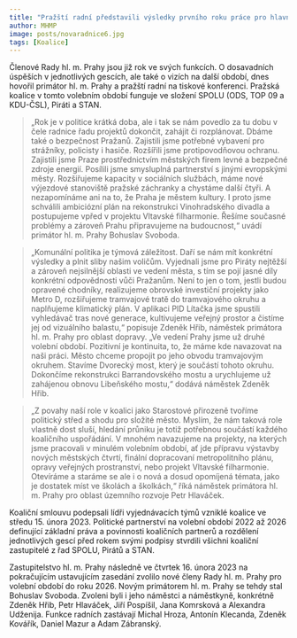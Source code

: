 ```yaml
---
title: "Pražští radní představili výsledky prvního roku práce pro hlavní město"
author: MHMP
image: posts/novaradnice6.jpg
tags: [Koalice]
---
```

 
Členové Rady hl. m. Prahy jsou již rok ve svých funkcích. O dosavadních úspěších v jednotlivých gescích, ale také o vizích na další období, dnes hovořil primátor hl. m. Prahy a pražští radní na tiskové konferenci. Pražská koalice v tomto volebním období funguje ve složení SPOLU (ODS, TOP 09 a KDU-ČSL), Piráti a STAN.

> „Rok je v politice krátká doba, ale i tak se nám povedlo za tu dobu v čele radnice řadu projektů dokončit, zahájit či rozplánovat. Dbáme také o bezpečnost Pražanů. Zajistili jsme potřebné vybavení pro strážníky, policisty i hasiče. Rozšířili jsme protipovodňovou ochranu. Zajistili jsme Praze prostřednictvím městských firem levné a bezpečné zdroje energií. Posílili jsme smysluplná partnerství s jinými evropskými městy. Rozšiřujeme kapacity v sociálních službách, máme nové výjezdové stanoviště pražské záchranky a chystáme další čtyři. A nezapomínáme ani na to, že Praha je městem kultury. I proto jsme schválili ambiciózní plán na rekonstrukci Vinohradského divadla a postupujeme vpřed v projektu Vltavské filharmonie. Řešíme současné problémy a zároveň Prahu připravujeme na budoucnost,“ uvádí primátor hl. m. Prahy Bohuslav Svoboda.

> „Komunální politika je týmová záležitost. Daří se nám mít konkrétní výsledky a plnit sliby našim voličům. Vyjednali jsme pro Piráty nejtěžší a zároveň nejsilnější oblasti ve vedení města, s tím se pojí jasné díly konkrétní odpovědnosti vůči Pražanům. Není to jen o tom, jestli budou opravené chodníky, realizujeme obrovské investiční projekty jako Metro D, rozšiřujeme tramvajové tratě do tramvajového okruhu a naplňujeme klimatický plán. V aplikaci PID Lítačka jsme spustili vyhledávač tras nové generace, kultivujeme veřejný prostor a čistíme jej od vizuálního balastu,“ popisuje Zdeněk Hřib, náměstek primátora hl. m. Prahy pro oblast dopravy. „Ve vedení Prahy jsme už druhé volební období. Pozitivní je kontinuita, to, že máme kde navazovat na naši práci. Město chceme propojit po jeho obvodu tramvajovým okruhem. Stavíme Dvorecký most, který je součástí tohoto okruhu. Dokončíme rekonstrukci Barrandovského mostu a urychlujeme už zahájenou obnovu Libeňského mostu,“ dodává náměstek Zdeněk Hřib.

> „Z povahy naší role v koalici jako Starostové přirozeně tvoříme politický střed a shodu pro složité město. Myslím, že nám taková role vlastně dost sluší, hledání průniku je totiž potřebnou součástí každého koaličního uspořádání. V mnohém navazujeme na projekty, na kterých jsme pracovali v minulém volebním období, ať jde přípravu výstavby nových městských čtvrtí, finální dopracovaní metropolitního plánu, opravy veřejných prostranství, nebo projekt Vltavské filharmonie. Otevíráme a staráme se ale i o nová a dosud opomíjená témata, jako je dostatek míst ve školách a školkách,“ říká náměstek primátora hl. m. Prahy pro oblast územního rozvoje Petr Hlaváček.

Koaliční smlouvu podepsali lídři vyjednávacích týmů vzniklé koalice ve středu 15. února 2023. Politické partnerství na volební období 2022 až 2026 definující základní práva a povinnosti koaličních partnerů a rozdělení jednotlivých gescí před rokem svými podpisy stvrdili všichni koaliční zastupitelé z řad SPOLU, Pirátů a STAN.

Zastupitelstvo hl. m. Prahy následně ve čtvrtek 16. února 2023 na pokračujícím ustavujícím zasedání zvolilo nové členy Rady hl. m. Prahy pro volební období do roku 2026. Novým primátorem hl. m. Prahy se tehdy stal Bohuslav Svoboda. Zvoleni byli i jeho náměstci a náměstkyně, konkrétně Zdeněk Hřib, Petr Hlaváček, Jiří Pospíšil, Jana Komrsková a Alexandra Udženija. Funkce radních zastávají Michal Hroza, Antonín Klecanda, Zdeněk Kovářík, Daniel Mazur a Adam Zábranský.
